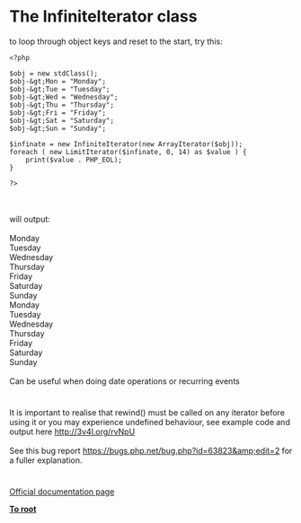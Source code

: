 # The InfiniteIterator class



to loop through object keys and reset to the start, try this:<br>

```
<?php

$obj = new stdClass();
$obj-&gt;Mon = "Monday";
$obj-&gt;Tue = "Tuesday";
$obj-&gt;Wed = "Wednesday";
$obj-&gt;Thu = "Thursday";
$obj-&gt;Fri = "Friday";
$obj-&gt;Sat = "Saturday";
$obj-&gt;Sun = "Sunday";

$infinate = new InfiniteIterator(new ArrayIterator($obj));
foreach ( new LimitIterator($infinate, 0, 14) as $value ) {
    print($value . PHP_EOL);
}

?>
```
<br><br>will output:<br><br>Monday<br>Tuesday<br>Wednesday<br>Thursday<br>Friday<br>Saturday<br>Sunday<br>Monday<br>Tuesday<br>Wednesday<br>Thursday<br>Friday<br>Saturday<br>Sunday<br><br>Can be useful when doing date operations or recurring events  

#

It is important to realise that rewind() must be called on any iterator before using it or you may experience undefined behaviour, see example code and output here http://3v4l.org/rvNpU<br><br>See this bug report https://bugs.php.net/bug.php?id=63823&amp;edit=2 for a fuller explanation.  

#

[Official documentation page](https://www.php.net/manual/en/class.infiniteiterator.php)

**[To root](/README.md)**